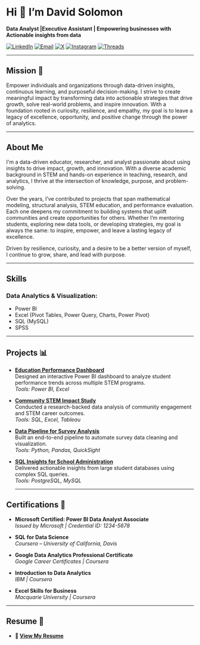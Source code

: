 # Hi 👋 I’m David Solomon

**Data Analyst |Executive Assistant | Empowering businesses with Actionable insights from data**

[![LinkedIn](https://img.shields.io/badge/LinkedIn-Connect-0A66C2?logo=linkedin&logoColor=white)](https://linkedin.com/in/david-solomon-ahmed/)  [![Email](https://img.shields.io/badge/Email-Contact-D14836?logo=gmail&logoColor=white)](mailto:davidsolomon406@gmail.com)  [![X](https://img.shields.io/badge/X-Follow-000000?logo=x&logoColor=white)](https://x.com/ds_analystpro?s=21)  [![Instagram](https://img.shields.io/badge/Instagram-Follow-E4405F?logo=instagram&logoColor=white)](https://www.instagram.com/ds_analystpro)  [![Threads](https://img.shields.io/badge/Threads-Follow-000000?logo=threads&logoColor=white)](https://threads.net/@ds_analystpro)

---

## Mission 🎯

Empower individuals and organizations through data-driven insights, continuous learning, and purposeful decision-making. I strive to create meaningful impact by transforming data into actionable strategies that drive growth, solve real-world problems, and inspire innovation. With a foundation rooted in curiosity, resilience, and empathy, my goal is to leave a legacy of excellence, opportunity, and positive change through the power of analytics.


---

## About Me

I'm a data-driven educator, researcher, and analyst passionate about using insights to drive impact, growth, and innovation. With a diverse academic background in STEM and hands-on experience in teaching, research, and analytics, I thrive at the intersection of knowledge, purpose, and problem-solving.

Over the years, I’ve contributed to projects that span mathematical modeling, structural analysis, STEM education, and performance evaluation. Each one deepens my commitment to building systems that uplift communities and create opportunities for others. Whether I’m mentoring students, exploring new data tools, or developing strategies, my goal is always the same: to inspire, empower, and leave a lasting legacy of excellence.

Driven by resilience, curiosity, and a desire to be a better version of myself, I continue to grow, share, and lead with purpose.

---

## Skills

### **Data Analytics & Visualization:**

- Power BI  
- Excel (Pivot Tables, Power Query, Charts, Power Pivot)  
- SQL (MySQL)  
- SPSS

---

## Projects 📊

- **[Education Performance Dashboard](https://github.com/yourusername/education-performance-dashboard)**  
  Designed an interactive Power BI dashboard to analyze student performance trends across multiple STEM programs.  
  _Tools: Power BI, Excel_

- **[Community STEM Impact Study](https://github.com/yourusername/community-stem-impact-study)**  
  Conducted a research-backed data analysis of community engagement and STEM career outcomes.  
  _Tools: SQL, Excel, Tableau_

- **[Data Pipeline for Survey Analysis](https://github.com/yourusername/survey-data-pipeline)**  
  Built an end-to-end pipeline to automate survey data cleaning and visualization.  
  _Tools: Python, Pandas, QuickSight_

- **[SQL Insights for School Administration](https://github.com/yourusername/sql-insights-school-admin)**  
  Delivered actionable insights from large student databases using complex SQL queries.  
  _Tools: PostgreSQL, MySQL_
  
  ---

## Certifications 📜

- **Microsoft Certified: Power BI Data Analyst Associate**  
  _Issued by Microsoft | Credential ID: 1234-5678_

- **SQL for Data Science**  
  _Coursera – University of California, Davis_

- **Google Data Analytics Professional Certificate**  
  _Google Career Certificates | Coursera_

- **Introduction to Data Analytics**  
  _IBM | Coursera_

- **Excel Skills for Business**  
  _Macquarie University | Coursera_

---


## Resume 📄

- **📄 [View My Resume](https://your-resume-link.com)**  

